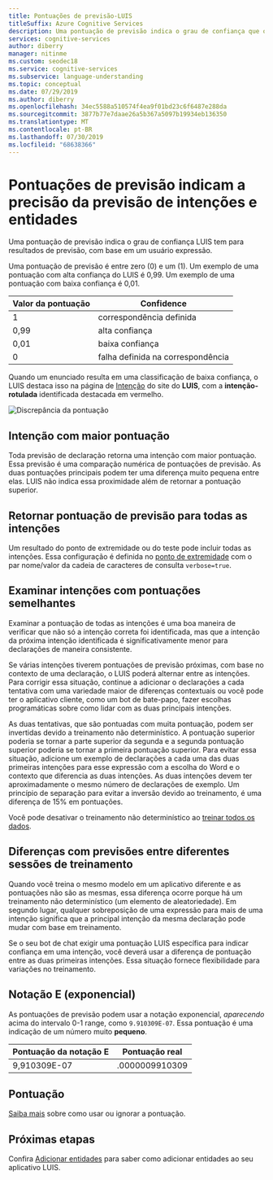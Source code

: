 ```yaml
---
title: Pontuações de previsão-LUIS
titleSuffix: Azure Cognitive Services
description: Uma pontuação de previsão indica o grau de confiança que o serviço de API LUIS tem para os resultados de previsão, com base em um usuário expressão.
services: cognitive-services
author: diberry
manager: nitinme
ms.custom: seodec18
ms.service: cognitive-services
ms.subservice: language-understanding
ms.topic: conceptual
ms.date: 07/29/2019
ms.author: diberry
ms.openlocfilehash: 34ec5588a510574f4ea9f01bd23c6f6487e288da
ms.sourcegitcommit: 3877b77e7daae26a5b367a5097b19934eb136350
ms.translationtype: MT
ms.contentlocale: pt-BR
ms.lasthandoff: 07/30/2019
ms.locfileid: "68638366"
---
```

# <a name="prediction-scores-indicate-prediction-accuracy-for-intent-and-entities"></a>Pontuações de previsão indicam a precisão da previsão de intenções e entidades

Uma pontuação de previsão indica o grau de confiança LUIS tem para resultados de previsão, com base em um usuário expressão.

Uma pontuação de previsão é entre zero (0) e um (1). Um exemplo de uma pontuação com alta confiança do LUIS é 0,99. Um exemplo de uma pontuação com baixa confiança é 0,01. 

|Valor da pontuação|Confidence|
|--|--|
|1|correspondência definida|
|0,99|alta confiança|
|0,01|baixa confiança|
|0|falha definida na correspondência|

Quando um enunciado resulta em uma classificação de baixa confiança, o LUIS destaca isso na página de [Intenção](luis-reference-regions.md) do site do **LUIS**, com a **intenção-rotulada** identificada destacada em vermelho.

![Discrepância da pontuação](./media/luis-concept-score/score-discrepancy.png)

## <a name="top-scoring-intent"></a>Intenção com maior pontuação

Toda previsão de declaração retorna uma intenção com maior pontuação. Essa previsão é uma comparação numérica de pontuações de previsão. As duas pontuações principais podem ter uma diferença muito pequena entre elas. LUIS não indica essa proximidade além de retornar a pontuação superior.  

## <a name="return-prediction-score-for-all-intents"></a>Retornar pontuação de previsão para todas as intenções

Um resultado do ponto de extremidade ou do teste pode incluir todas as intenções. Essa configuração é definida no [ponto de extremidade](https://aka.ms/v1-endpoint-api-docs) com o par nome/valor da cadeia de caracteres de consulta `verbose=true`.

## <a name="review-intents-with-similar-scores"></a>Examinar intenções com pontuações semelhantes

Examinar a pontuação de todas as intenções é uma boa maneira de verificar que não só a intenção correta foi identificada, mas que a intenção da próxima intenção identificada é significativamente menor para declarações de maneira consistente.

Se várias intenções tiverem pontuações de previsão próximas, com base no contexto de uma declaração, o LUIS poderá alternar entre as intenções. Para corrigir essa situação, continue a adicionar o declarações a cada tentativa com uma variedade maior de diferenças contextuais ou você pode ter o aplicativo cliente, como um bot de bate-papo, fazer escolhas programáticas sobre como lidar com as duas principais intenções.

As duas tentativas, que são pontuadas com muita pontuação, podem ser invertidas devido a treinamento não determinístico. A pontuação superior poderia se tornar a parte superior da segunda e a segunda pontuação superior poderia se tornar a primeira pontuação superior. Para evitar essa situação, adicione um exemplo de declarações a cada uma das duas primeiras intenções para esse expressão com a escolha do Word e o contexto que diferencia as duas intenções. As duas intenções devem ter aproximadamente o mesmo número de declarações de exemplo. Um princípio de separação para evitar a inversão devido ao treinamento, é uma diferença de 15% em pontuações.

Você pode desativar o treinamento não determinístico ao [treinar todos os dados](luis-how-to-train.md#train-with-all-data).

## <a name="differences-with-predictions-between-different-training-sessions"></a>Diferenças com previsões entre diferentes sessões de treinamento

Quando você treina o mesmo modelo em um aplicativo diferente e as pontuações não são as mesmas, essa diferença ocorre porque há um treinamento não determinístico (um elemento de aleatoriedade). Em segundo lugar, qualquer sobreposição de uma expressão para mais de uma intenção significa que a principal intenção da mesma declaração pode mudar com base em treinamento.

Se o seu bot de chat exigir uma pontuação LUIS específica para indicar confiança em uma intenção, você deverá usar a diferença de pontuação entre as duas primeiras intenções. Essa situação fornece flexibilidade para variações no treinamento.

## <a name="e-exponent-notation"></a>Notação E (exponencial)

As pontuações de previsão podem usar a notação exponencial, *aparecendo* acima do intervalo 0-1 range, como `9.910309E-07`. Essa pontuação é uma indicação de um número muito **pequeno**.

|Pontuação da notação E |Pontuação real|
|--|--|
|9,910309E-07|.0000009910309|

## <a name="punctuation"></a>Pontuação

[Saiba mais](luis-concept-utterance.md#punctuation-marks) sobre como usar ou ignorar a pontuação. 

## <a name="next-steps"></a>Próximas etapas

Confira [Adicionar entidades](luis-how-to-add-entities.md) para saber como adicionar entidades ao seu aplicativo LUIS.
